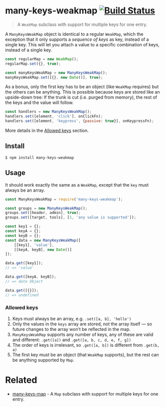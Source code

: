 # many-keys-weakmap [![Build Status](https://api.travis-ci.com/bfred-it/many-keys-weakmap.svg?branch=master)](https://travis-ci.com/bfred-it/many-keys-weakmap)

> A `WeakMap` subclass with support for multiple keys for one entry.

A `ManyKeysWeakMap` object is identical to a regular `WeakMap`, which the exception that it only supports a _sequence of keys_ as key, instead of a single key. This will let you attach a value to a specific combination of keys, instead of a single key.

```js
const regularMap = new WeakMap();
regularMap.set({}, true);

const manyKeysWeakMap = new ManyKeysWeakMap();
manyKeysWeakMap.set([{}, new Date()], true);
```

As a bonus, only the first key has to be an object (like `WeakMap` requires) but the others can be anything. This is possible because keys are stored like an upside-down tree: If the trunk is cut (i.e. purged from memory), the rest of the keys and the value will follow.

```js
const handlers = new ManyKeysWeakMap();
handlers.set([element, 'click'], onClickFn);
handlers.set([element, 'keypress', {passive: true}], onKeypressFn);
```

More details in the [Allowed keys](#allowed-keys) section.

## Install

```
$ npm install many-keys-weakmap
```


## Usage

It should work exactly the same as a `WeakMap`, except that the `key` must always be an array.

```js
const ManyKeysWeakMap = require('many-keys-weakmap');

const groups = new ManyKeysWeakMap();
groups.set([header, admin], true);
groups.set([target, tools], [1, 'any value is supported']);

const key1 = {};
const keyA = {};
const keyB = {};
const data = new ManyKeysWeakMap([
	[[key1], 'value'],
	[[keyA, keyB], new Date()]
]);

data.get([key1]);
// => 'value'

data.get([keyA, keyB]);
// => date Object

data.get([{}]);
// => undefined
```

### Allowed keys

1. Keys must always be an array, e.g. `.set([a, b], 'hello')`
2. Only the values in the `keys` array are stored, not the array itself — so future changes to the array won’t be reflected in the map.
3. `ManyKeysWeakMap` supports any number of keys, any of these are valid and different: `.get([a])` and `.get([a, b, c, d, e, f, g])`
4. The order of keys is irrelevant, so `.get([a, b])` is different from `.get(b, a)`
5. The first key must be an object (that `WeakMap` supports), but the rest can be anything supported by `Map`.


# Related

- [many-keys-map](https://github.com/bfred-it/many-keys-map) - A `Map` subclass with support for multiple keys for one entry.
